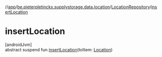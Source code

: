 //[app](../../../index.md)/[be.pieterpletinckx.supplystorage.data.location](../index.md)/[LocationRepository](index.md)/[insertLocation](insert-location.md)

# insertLocation

[androidJvm]\
abstract suspend fun [insertLocation](insert-location.md)(toItem: [Location](../-location/index.md))
